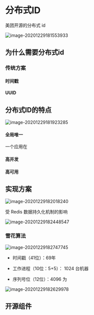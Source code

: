 # 分布式ID

美团开源的分布式 id

![image-20201229181553933](http://qiniu.cdn.easyspring.net/20201229181553.png)

## 为什么需要分布式id

### 传统方案

#### 时间戳

#### UUID

## 分布式ID的特点

![image-20201229181923285](http://qiniu.cdn.easyspring.net/20201229181923.png)

#### 全局唯一

一个应用在

#### 高并发

#### 高可用

## 实现方案

![image-20201229182018240](http://qiniu.cdn.easyspring.net/20201229182018.png)

受 Redis 数据持久化机制的影响



![image-20201229182448547](http://qiniu.cdn.easyspring.net/20201229182448.png)

### 雪花算法

![image-20201229182747745](http://qiniu.cdn.easyspring.net/20201229182747.png)

* 时间戳（41位）：69年

* 工作进程（10位：5+5）： 1024 台机器
* 序列号位（12位）：4096 为

![image-20201229182629978](http://qiniu.cdn.easyspring.net/20201229182630.png)



## 开源组件